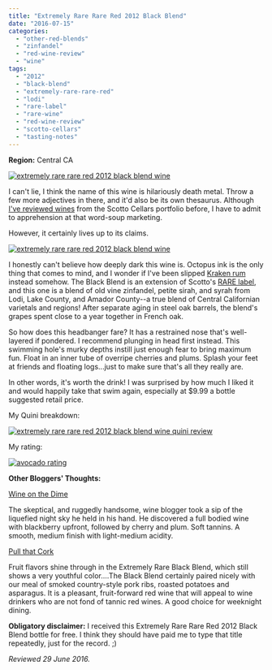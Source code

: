 ```yaml
---
title: "Extremely Rare Rare Red 2012 Black Blend"
date: "2016-07-15"
categories: 
  - "other-red-blends"
  - "zinfandel"
  - "red-wine-review"
  - "wine"
tags: 
  - "2012"
  - "black-blend"
  - "extremely-rare-rare-red"
  - "lodi"
  - "rare-label"
  - "rare-wine"
  - "red-wine-review"
  - "scotto-cellars"
  - "tasting-notes"
---
```


**Region:** Central CA

[![extremely rare rare red 2012 black blend wine](http://s3.amazonaws.com/thegourmez-wpmedia/2016/07/Scotto-Black-01-334x500.jpg)](http://s3.amazonaws.com/thegourmez-wpmedia/2016/07/Scotto-Black-01.jpg)

I can't lie, I think the name of this wine is hilariously death metal. Throw a few more adjectives in there, and it'd also be its own thesaurus. Although [I've reviewed wines](http://thegourmez.com/2016/02/29/scotto-cellars-heavyweight-wine/) from the Scotto Cellars portfolio before, I have to admit to apprehension at that word-soup marketing.

However, it certainly lives up to its claims.

[![extremely rare rare red 2012 black blend wine](http://s3.amazonaws.com/thegourmez-wpmedia/2016/07/Scotto-Black-02-462x500.jpg)](http://s3.amazonaws.com/thegourmez-wpmedia/2016/07/Scotto-Black-02.jpg)

I honestly can't believe how deeply dark this wine is. Octopus ink is the only thing that comes to mind, and I wonder if I've been slipped [Kraken rum](http://thegourmez.com/2010/11/15/the-kraken-black-spiced-rum/) instead somehow. The Black Blend is an extension of Scotto's [RARE label,](http://scottocellars.com/focus-wine/rare-red/winemaking/) and this one is a blend of old vine zinfandel, petite sirah, and syrah from Lodi, Lake County, and Amador County--a true blend of Central Californian varietals and regions! After separate aging in steel oak barrels, the blend's grapes spent close to a year together in French oak.

So how does this headbanger fare? It has a restrained nose that's well-layered if pondered. I recommend plunging in head first instead. This swimming hole's murky depths instill just enough fear to bring maximum fun. Float in an inner tube of overripe cherries and plums. Splash your feet at friends and floating logs...just to make sure that's all they really are.

In other words, it's worth the drink! I was surprised by how much I liked it and would happily take that swim again, especially at $9.99 a bottle suggested retail price.

My Quini breakdown:

[![extremely rare rare red 2012 black blend wine quini review](http://s3.amazonaws.com/thegourmez-wpmedia/2016/07/Scotto-Black-Quini-922x1024.jpg)](http://s3.amazonaws.com/thegourmez-wpmedia/2016/07/Scotto-Black-Quini.jpg)

My rating:

[![avocado rating](http://s3.amazonaws.com/thegourmez-wpmedia/2009/02/rating_avocado1.gif)](http://s3.amazonaws.com/thegourmez-wpmedia/2009/02/rating_avocado1.gif)

**Other Bloggers' Thoughts:**

[Wine on the Dime](http://www.wineonthedime.com/2012-extremely-rare-rare-red-black-blend/)

The skeptical, and ruggedly handsome, wine blogger took a sip of the liquefied night sky he held in his hand. He discovered a full bodied wine with blackberry upfront, followed by cherry and plum. Soft tannins. A smooth, medium finish with light-medium acidity.

[Pull that Cork](http://pullthatcork.com/2016/scotto-cellars/)

Fruit flavors shine through in the Extremely Rare Black Blend, which still shows a very youthful color.…The Black Blend certainly paired nicely with our meal of smoked country-style pork ribs, roasted potatoes and asparagus. It is a pleasant, fruit-forward red wine that will appeal to wine drinkers who are not fond of tannic red wines. A good choice for weeknight dining.

**Obligatory disclaimer:** I received this Extremely Rare Rare Red 2012 Black Blend bottle for free. I think they should have paid me to type that title repeatedly, just for the record. ;)

_Reviewed 29 June 2016._

